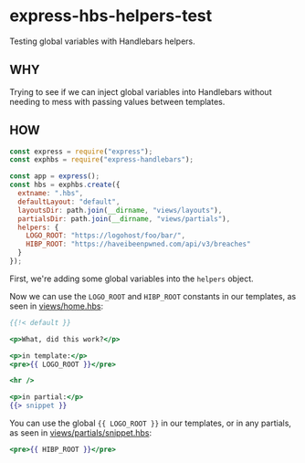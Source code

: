 # express-hbs-helpers-test

Testing global variables with Handlebars helpers.

## WHY

Trying to see if we can inject global variables into Handlebars without needing to mess with passing values between templates.

## HOW

```js
const express = require("express");
const exphbs = require("express-handlebars");

const app = express();
const hbs = exphbs.create({
  extname: ".hbs",
  defaultLayout: "default",
  layoutsDir: path.join(__dirname, "views/layouts"),
  partialsDir: path.join(__dirname, "views/partials"),
  helpers: {
    LOGO_ROOT: "https://logohost/foo/bar/",
    HIBP_ROOT: "https://haveibeenpwned.com/api/v3/breaches"
  }
});
```

First, we're adding some global variables into the `helpers` object.

Now we can use the `LOGO_ROOT` and `HIBP_ROOT` constants in our templates, as seen in [views/home.hbs](views/home.hbs):

```hbs
{{!< default }}

<p>What, did this work?</p>

<p>in template:</p>
<pre>{{ LOGO_ROOT }}</pre>

<hr />

<p>in partial:</p>
{{> snippet }}
```

You can use the global `{{ LOGO_ROOT }}` in our templates, or in any partials, as seen in [views/partials/snippet.hbs](views/partials/snippet.hbs):

```hbs
<pre>{{ HIBP_ROOT }}</pre>
```
